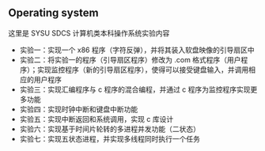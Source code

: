 ## Operating system

这里是 SYSU SDCS 计算机类本科操作系统实验内容

- 实验一：实现一个 x86 程序（字符反弹），并将其装入软盘映像的引导扇区中
- 实验二：将实验一的程序（引导扇区程序）修改为 .com 格式程序（用户程序）；实现监控程序（新的引导扇区程序），使得可以接受键盘输入，并调用相应的用户程序
- 实验三：实现汇编程序与 c 程序的混合编程，并通过 c 程序为监控程序实现更多功能
- 实验四：实现时钟中断和键盘中断功能
- 实验五：实现中断返回和系统调用，实现 c 库设计
- 实验六：实现基于时间片轮转的多进程并发功能（二状态）
- 实验七：实现五状态进程，并实现多线程同时执行一个任务